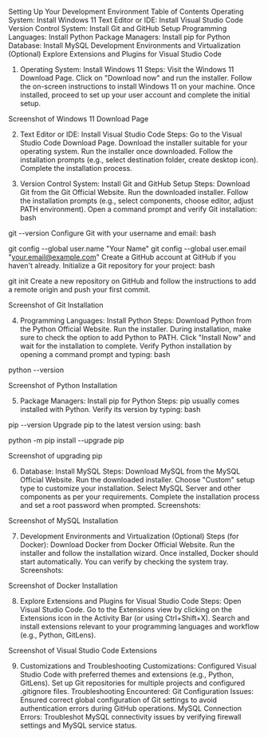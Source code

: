 Setting Up Your Development Environment
Table of Contents
Operating System: Install Windows 11
Text Editor or IDE: Install Visual Studio Code
Version Control System: Install Git and GitHub Setup
Programming Languages: Install Python
Package Managers: Install pip for Python
Database: Install MySQL
Development Environments and Virtualization (Optional)
Explore Extensions and Plugins for Visual Studio Code

1. Operating System: Install Windows 11
Steps:
Visit the Windows 11 Download Page.
Click on "Download now" and run the installer.
Follow the on-screen instructions to install Windows 11 on your machine.
Once installed, proceed to set up your user account and complete the initial setup.



Screenshot of Windows 11 Download Page

2. Text Editor or IDE: Install Visual Studio Code
Steps:
Go to the Visual Studio Code Download Page.
Download the installer suitable for your operating system.
Run the installer once downloaded.
Follow the installation prompts (e.g., select destination folder, create desktop icon).
Complete the installation process.



3. Version Control System: Install Git and GitHub Setup
Steps:
Download Git from the Git Official Website.
Run the downloaded installer.
Follow the installation prompts (e.g., select components, choose editor, adjust PATH environment).
Open a command prompt and verify Git installation:
bash

git --version
Configure Git with your username and email:
bash

git config --global user.name "Your Name"
git config --global user.email "your.email@example.com"
Create a GitHub account at GitHub if you haven't already.
Initialize a Git repository for your project:
bash

git init
Create a new repository on GitHub and follow the instructions to add a remote origin and push your first commit.


Screenshot of Git Installation

4. Programming Languages: Install Python
Steps:
Download Python from the Python Official Website.
Run the installer.
During installation, make sure to check the option to add Python to PATH.
Click "Install Now" and wait for the installation to complete.
Verify Python installation by opening a command prompt and typing:
bash

python --version


Screenshot of Python Installation

5. Package Managers: Install pip for Python
Steps:
pip usually comes installed with Python. Verify its version by typing:
bash

pip --version
Upgrade pip to the latest version using:
bash

python -m pip install --upgrade pip


Screenshot of upgrading pip

6. Database: Install MySQL
Steps:
Download MySQL from the MySQL Official Website.
Run the downloaded installer.
Choose "Custom" setup type to customize your installation.
Select MySQL Server and other components as per your requirements.
Complete the installation process and set a root password when prompted.
Screenshots:

Screenshot of MySQL Installation

7. Development Environments and Virtualization (Optional)
Steps (for Docker):
Download Docker from Docker Official Website.
Run the installer and follow the installation wizard.
Once installed, Docker should start automatically. You can verify by checking the system tray.
Screenshots:

Screenshot of Docker Installation

8. Explore Extensions and Plugins for Visual Studio Code
Steps:
Open Visual Studio Code.
Go to the Extensions view by clicking on the Extensions icon in the Activity Bar (or using Ctrl+Shift+X).
Search and install extensions relevant to your programming languages and workflow (e.g., Python, GitLens).

Screenshot of Visual Studio Code Extensions

9. Customizations and Troubleshooting
Customizations:
Configured Visual Studio Code with preferred themes and extensions (e.g., Python, GitLens).
Set up Git repositories for multiple projects and configured .gitignore files.
Troubleshooting Encountered:
Git Configuration Issues: Ensured correct global configuration of Git settings to avoid authentication errors during GitHub operations.
MySQL Connection Errors: Troubleshot MySQL connectivity issues by verifying firewall settings and MySQL service status.









